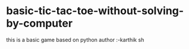 # basic-tic-tac-toe-without-solving-by-computer
 this is a basic game based on python
author :-karthik sh
